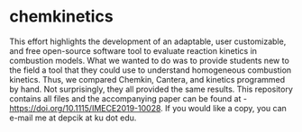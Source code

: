 # chemkinetics
This effort highlights the development of an adaptable, user customizable, and free open-source software tool to evaluate reaction kinetics in combustion models. What we wanted to do was to provide students new to the field a tool that they could use to understand homogeneous combustion kinetics. Thus, we compared Chemkin, Cantera, and kinetics programmed by hand. Not surprisingly, they all provided the same results. This repository contains all files and the accompanying paper can be found at - https://doi.org/10.1115/IMECE2019-10028. If you would like a copy, you can e-mail me at depcik at ku dot edu.

